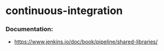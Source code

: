 
# continuous-integration

### Documentation:
- https://www.jenkins.io/doc/book/pipeline/shared-libraries/